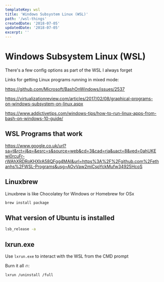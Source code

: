 ```yaml
---
templateKey: wsl
title: 'Windows Subsystem Linux (WSL)'
path: '/wsl-things'
createdDate: '2018-07-05'
updatedDate: '2018-07-05'
excerpt: ''
---
```


# Windows Subsystem Linux (WSL)

There's a few config options as part of the WSL I always forget

Links for getting Linux programs running in mixed mode:

https://github.com/Microsoft/BashOnWindows/issues/2537

https://virtualizationreview.com/articles/2017/02/08/graphical-programs-on-windows-subsystem-on-linux.aspx

https://www.addictivetips.com/windows-tips/how-to-run-linux-apps-from-bash-on-windows-10-guide/

## WSL Programs that work

https://www.google.co.uk/url?sa=t&rct=j&q=&esrc=s&source=web&cd=3&cad=rja&uact=8&ved=0ahUKEwi0rcuFr-rWAhXRDRoKHXlrA58QFgg4MAI&url=https%3A%2F%2Fgithub.com%2Fethanhs%2FWSL-Programs&usg=AOvVaw2miCspYckMufw34925HcoS

## Linuxbrew

Linuxbrew is like Chocolatey for Windows or Homebrew for OSx

```sh
brew install package
```

## What version of Ubuntu is installed

```sh
lsb_release -a
```

## lxrun.exe

Use `lxrun.exe` to interact with the WSL from the CMD prompt

Burn it all 🔥:

```sh
lxrun /uninstall /full
```
